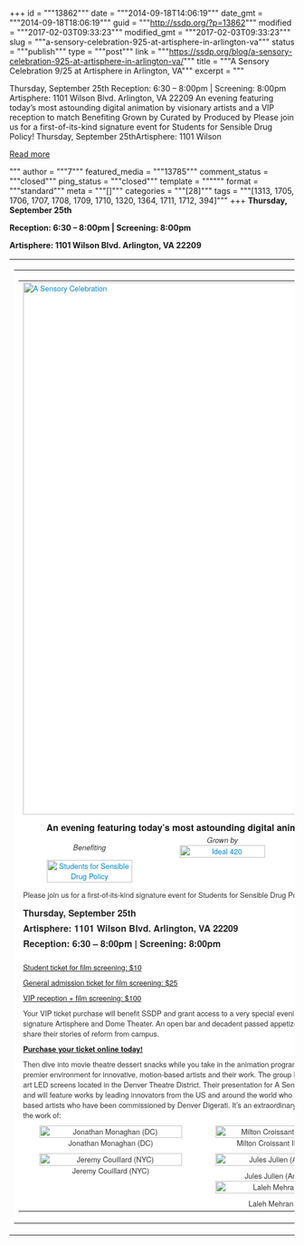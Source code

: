 +++
id = """13862"""
date = """2014-09-18T14:06:19"""
date_gmt = """2014-09-18T18:06:19"""
guid = """http://ssdp.org/?p=13862"""
modified = """2017-02-03T09:33:23"""
modified_gmt = """2017-02-03T09:33:23"""
slug = """a-sensory-celebration-925-at-artisphere-in-arlington-va"""
status = """publish"""
type = """post"""
link = """https://ssdp.org/blog/a-sensory-celebration-925-at-artisphere-in-arlington-va/"""
title = """A Sensory Celebration 9/25 at Artisphere in Arlington, VA"""
excerpt = """<p>Thursday, September 25th Reception: 6:30 – 8:00pm | Screening: 8:00pm Artisphere: 1101 Wilson Blvd. Arlington, VA 22209 An evening featuring today’s most astounding digital animation by visionary artists and a VIP reception to match Benefiting Grown by Curated by Produced by Please join us for a first-of-its-kind signature event for Students for Sensible Drug Policy! Thursday, September 25thArtisphere: 1101 Wilson</p>
<div class="h10"></div>
<p><a class="more-link2 flat" href="https://ssdp.org/blog/a-sensory-celebration-925-at-artisphere-in-arlington-va/">Read more</a></p>
"""
author = """7"""
featured_media = """13785"""
comment_status = """closed"""
ping_status = """closed"""
template = """"""
format = """standard"""
meta = """[]"""
categories = """[28]"""
tags = """[1313, 1705, 1706, 1707, 1708, 1709, 1710, 1320, 1364, 1711, 1712, 394]"""
+++
<strong>Thursday, September 25th</strong>

<strong>Reception: 6:30 – 8:00pm | Screening: 8:00pm
</strong>

<strong>Artisphere: 1101 Wilson Blvd. Arlington, VA 22209</strong>
<table border="0" cellspacing="0" cellpadding="0">
<tbody>
<tr>
<td valign="top">
<table border="0" width="600" cellspacing="0" cellpadding="0">
<tbody>
<tr>
<td bgcolor="#ffffff">
<table border="0" width="600" cellspacing="10" cellpadding="0">
<tbody>
<tr>
<td align="left" valign="top" width="400">
<div dir="ltr">
<p style="margin: 0px 0px 9px; font-family: 'Helvetica Neue', Helvetica, Arial, sans-serif; font-size: 13px; line-height: 18px; color: #333333;"><a style="color: #0088cc; text-decoration: none;" href="http://ssdp.org/sensory-celebration"><img class="aligncenter size-large wp-image-13700" style="border: 0px; vertical-align: middle; max-width: 100%; height: auto; display: block; margin: 0px auto;" src="http://ssdp.org/assets/SSDP-Facebook-Event-1024x385.jpg" alt="A Sensory Celebration" width="940" /></a></p>

<h3 style="margin: 0px; text-rendering: optimizelegibility; line-height: 27px; font-size: 16px; font-family: 'Helvetica Neue', Helvetica, Arial, sans-serif; text-align: center;">An evening featuring today’s most astounding digital animation by visionary artists and a VIP reception to match</h3>
<div style="color: #333333; font-family: 'Helvetica Neue', Helvetica, Arial, sans-serif; font-size: 13px; line-height: 18px; float: left; width: 25%;">
<div style="text-align: center;">

<em>Benefiting</em>

<a style="color: #0088cc; text-decoration: none;" href="http://ssdp.org/"><img class="aligncenter" style="border: 0px; vertical-align: middle; max-width: 100%; height: auto; display: block; margin: 0px auto;" src="http://ssdp.org/assets/logo/ssdp-logo-blue-justletters.jpg" alt="Students for Sensible Drug Policy" width="80%" /></a>

</div>
</div>
<div style="color: #333333; font-family: 'Helvetica Neue', Helvetica, Arial, sans-serif; font-size: 13px; line-height: 18px; float: left; width: 25%;">
<div style="text-align: center;"><em>Grown by</em><a style="color: #0088cc; text-decoration: none;" href="http://ideal420soil.com/"><img class="aligncenter" style="border: 0px; vertical-align: middle; max-width: 100%; height: auto; display: block; margin: 0px auto;" src="http://ssdp.org/assets/Ideal420Logo-300x73.png" alt="Ideal 420" width="80%" /></a></div>
</div>
<div style="color: #333333; font-family: 'Helvetica Neue', Helvetica, Arial, sans-serif; font-size: 13px; line-height: 18px; float: left; width: 25%;">
<div style="text-align: center;">

<em>Curated by</em>

<a style="color: #0088cc; text-decoration: none;" href="http://www.denverdigerati.com/"><img class="aligncenter size-medium wp-image-13778" style="border: 0px; vertical-align: middle; max-width: 100%; height: auto; display: block; margin: 0px auto;" src="http://ssdp.org/assets/denver-digerati-300x77.png" alt="Denver Digerati" width="80%" /></a>

</div>
</div>
<div style="color: #333333; font-family: 'Helvetica Neue', Helvetica, Arial, sans-serif; font-size: 13px; line-height: 18px; float: left; width: 25%;">
<div style="text-align: center;">
<p style="margin: 0px 0px 9px;"><em>Produced by</em></p>
<p style="margin: 0px 0px 9px;"><a style="color: #0088cc; text-decoration: none;" href="http://edibleeventsco.com/"><img class="aligncenter size-full wp-image-13779" style="border: 0px; vertical-align: middle; max-width: 100%; height: auto; display: block; margin: 0px auto;" src="http://ssdp.org/assets/edible-events.jpeg" alt="Edible Events" width="50%" /></a></p>

</div>
</div>
<div style="color: #333333; font-family: 'Helvetica Neue', Helvetica, Arial, sans-serif; font-size: 13px; line-height: 18px; clear: both;"></div>
<p style="margin: 0px 0px 9px; font-family: 'Helvetica Neue', Helvetica, Arial, sans-serif; font-size: 13px; line-height: 18px; color: #333333;">Please join us for a first-of-its-kind signature event for Students for Sensible Drug Policy!</p>

<h3 style="margin: 0px; color: #333333; text-rendering: optimizelegibility; line-height: 27px; font-size: 16px; font-family: 'Helvetica Neue', Helvetica, Arial, sans-serif; clear: both; text-align: left;"><span style="color: #262626;">Thursday, September 25th</span><br style="color: #262626;" /><span style="color: #262626;">Artisphere: 1101 Wilson Blvd. Arlington, VA 22209</span></h3>
<h3 style="margin: 0px; color: #333333; text-rendering: optimizelegibility; line-height: 27px; font-size: 16px; font-family: 'Helvetica Neue', Helvetica, Arial, sans-serif; clear: both; text-align: left;"><span style="color: #262626;">Reception: 6:30 – 8:00pm | Screening: 8:00pm</span></h3>
&nbsp;
<div></div>
<p style="margin: 0px 0px 9px; font-family: 'Helvetica Neue', Helvetica, Arial, sans-serif; font-size: 13px; line-height: 18px; color: #333333;"><a href="http://ssdp.nationbuilder.com/celebration2014">Student ticket for film screening: $10</a></p>
<p style="margin: 0px 0px 9px; font-family: 'Helvetica Neue', Helvetica, Arial, sans-serif; font-size: 13px; line-height: 18px; color: #333333;"><a href="http://ssdp.nationbuilder.com/celebration2014">General admission ticket for film screening: $25</a></p>
<p style="margin: 0px 0px 9px; font-family: 'Helvetica Neue', Helvetica, Arial, sans-serif; font-size: 13px; line-height: 18px; color: #333333;"><a href="http://ssdp.nationbuilder.com/celebration2014">VIP reception + film screening: $100</a></p>
<p style="margin: 0px 0px 9px; font-family: 'Helvetica Neue', Helvetica, Arial, sans-serif; font-size: 13px; line-height: 18px; color: #333333;">Your VIP ticket purchase will benefit SSDP and grant access to a very special evening affair held in Arlington’s creative hub, the architecturally and philosophically signature Artisphere and Dome Theater. An open bar and decadent passed appetizers will compliment casual conversations with SSDP student members who will share their stories of reform from campus.</p>
<p style="margin: 0px 0px 9px; font-family: 'Helvetica Neue', Helvetica, Arial, sans-serif; font-size: 13px; line-height: 18px; color: #333333;"><a href="http://ssdp.nationbuilder.com/celebration2014"><b>Purchase your ticket online today!</b></a></p>
<p style="margin: 0px 0px 9px; font-family: 'Helvetica Neue', Helvetica, Arial, sans-serif; font-size: 13px; line-height: 18px; color: #333333;">Then dive into movie theatre dessert snacks while you take in the animation program for the evening curated by Denver Digerati, an initiative founded in 2012 as a premier environment for innovative, motion-based artists and their work. The group hosts regular free screenings for the public in Denver, Colorado on state of the art LED screens located in the Denver Theatre District. Their presentation for A Sensory Celebration is a compilation of the project’s ongoing “Friday Flash” series and will feature works by leading innovators from the US and around the world who are merging technology and motion-art, including works by DC and Baltimore based artists who have been commissioned by Denver Digerati. It’s an extraordinary, high-caliber program that is unlike anything you’ve ever experienced, featuring the work of:</p>

<div style="color: #333333; font-family: 'Helvetica Neue', Helvetica, Arial, sans-serif; font-size: 13px; line-height: 18px; float: left; width: 33%;">
<div style="text-align: center;">
<p style="margin: 0px 0px 9px;"><img class="size-full wp-image-13785" style="border: 0px; vertical-align: middle; max-width: 100%; height: auto;" src="http://ssdp.org/assets/Monaghan_Juggernaut.jpg" alt="Jonathan Monaghan (DC)" width="90%" />Jonathan Monaghan (DC)</p>
<p style="margin: 0px 0px 9px;"></p>

</div>
<div style="text-align: center;">
<p style="margin: 0px 0px 9px;"><img class="size-full wp-image-13780" style="border: 0px; vertical-align: middle; max-width: 100%; height: auto;" src="http://ssdp.org/assets/Couillard_CyclopsLifecycle.jpg" alt="Jeremy Couillard (NYC)" width="90%" />Jeremy Couillard (NYC)</p>
<p style="margin: 0px 0px 9px;"></p>

</div>
</div>
<div style="color: #333333; font-family: 'Helvetica Neue', Helvetica, Arial, sans-serif; font-size: 13px; line-height: 18px; float: left; width: 33%;">
<div style="text-align: center;">
<p style="margin: 0px 0px 9px;"><img class="size-full wp-image-13781" style="border: 0px; vertical-align: middle; max-width: 100%; height: auto;" src="http://ssdp.org/assets/Croissant_InteriorMegalopolis.jpg" alt="Milton Croissant III (Baltimore)" width="90%" />Milton Croissant III (Baltimore)</p>
<p style="margin: 0px 0px 9px;"><img class="size-full wp-image-13783" style="border: 0px; vertical-align: middle; max-width: 100%; height: auto;" src="http://ssdp.org/assets/Julien_CadavresExquis.jpg" alt="Jules Julien (Amsterdam)" width="90%" /></p>
Jules Julien (Amsterdam)
<p style="margin: 0px 0px 9px;"><img class="size-full wp-image-13784" style="border: 0px; vertical-align: middle; max-width: 100%; height: auto;" src="http://ssdp.org/assets/Mehran_DominantPolicy.jpg" alt="Laleh Mehran (Denver)" width="90%" /></p>
Laleh Mehran (Denver)

</div>
</div>
<div style="color: #333333; font-family: 'Helvetica Neue', Helvetica, Arial, sans-serif; font-size: 13px; line-height: 18px; float: left; width: 33%;">
<div style="text-align: center;">
<p style="margin: 0px 0px 9px;"><img class="size-full wp-image-13786" style="border: 0px; vertical-align: middle; max-width: 100%; height: auto;" src="http://ssdp.org/assets/Torn_BreatheDeep.jpg" alt="Katie Torn (NYC)" width="90%" />Katie Torn (NYC)</p>
<p style="margin: 0px 0px 9px;"><img class="size-full wp-image-13782" style="border: 0px; vertical-align: middle; max-width: 100%; height: auto;" src="http://ssdp.org/assets/Jafri_HelloBambi.jpg" alt="Faiyaz Jafri (Hong Kong)" width="90%" /></p>
Faiyaz Jafri (Hong Kong)

</div>
</div>
</div>
<div dir="ltr"></div></td>
</tr>
</tbody>
</table>
</td>
</tr>
</tbody>
</table>
</td>
</tr>
</tbody>
</table>
